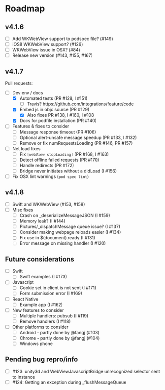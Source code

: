 Roadmap
=======

v4.1.6
--------

- [ ] Add WKWebView support to podspec file? (#149)
- [ ] iOS8 WKWebView support? (#126)
- [ ] WKWebView issue in OSX? (#84)
- [ ] Release new version (#143, #155, #167)

v4.1.7
------

Pull requests:
- [ ] Dev env / docs
	- [X] Automated tests (PR #128, I #151)
		- [ ] Travis? https://github.com/integrations/feature/code
	- [X] Embed js in objc source (PR #129)
		- [X] Also fixes PR #138, I #160, I #108
	- [X] Docs for podfile installation (PR #140)
- [ ] Features & fixes to consider
	- [ ] Message response timeout (PR #106)
	- [ ] Optional alert-unsafe message speedup (PR #133, I #132)
	- [ ] Remove or fix numRequestsLoading (PR #146, PR #157)
- [ ] Net load fixes
	- [ ] Fix `[webView stopLoading]` (PR #168, I #163)
	- [ ] Detect offline failed requests (PR #170)
	- [ ] Handle redirects (PR #172)
	- [ ] Bridge never initiates without a didLoad (I #156)
- [ ] Fix OSX lint warnings (`pod spec lint`)

v4.1.8
------
- [ ] Swift and WKWebView (#153, #158)
- [ ] Misc fixes
	- [ ] Crash on _deserializeMessageJSON (I #159)
	- [ ] Memory leak? (I #144)
	- [ ] Pictures/_dispatchMessage queue issue? (I #137)
	- [ ] Consider making webpage reloads easier (I #134)
	- [ ] Fix use in $(document).ready (I #131)
	- [ ] Error message on missing handler (I #120)
	
Future considerations
---------------------
- [ ] Swift
	- [ ] Swift examples (I #173)
- [ ] Javascript
	- [ ] Cookie set in client is not sent (I #171)
	- [ ] Form submission error (I #169)
- [ ] React Native
	- [ ] Example app (I #162)
- [ ] New features to consider
	- [ ] Multiple handlers: pubsub (I #119)
	- [ ] Remove handlers (I #118)
- [ ] Other platforms to consider
	- [ ] Android - partly done by @fangj (#103)
	- [ ] Chrome - partly done by @fangj (#104)
	- [ ] Windows phone

Pending bug repro/info
----------------------
- [ ] #123: unity3d and WebViewJavascriptBridge unrecognized selector sent to instance
- [ ] #124: Getting an exception during _flushMessageQueue
